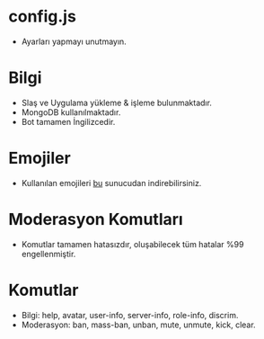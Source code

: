 # config.js
* Ayarları yapmayı unutmayın.
# Bilgi
* Slaş ve Uygulama yükleme & işleme bulunmaktadır.
* MongoDB kullanılmaktadır.
* Bot tamamen İngilizcedir.
# Emojiler
* Kullanılan emojileri [bu](https://discord.gg/6NEaEH587w) sunucudan indirebilirsiniz.
# Moderasyon Komutları
* Komutlar tamamen hatasızdır, oluşabilecek tüm hatalar %99 engellenmiştir.
# Komutlar
* Bilgi: help, avatar, user-info, server-info, role-info, discrim. 
* Moderasyon: ban, mass-ban, unban, mute, unmute, kick, clear.
